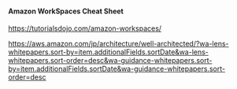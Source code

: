 #### Amazon WorkSpaces Cheat Sheet
https://tutorialsdojo.com/amazon-workspaces/


https://aws.amazon.com/jp/architecture/well-architected/?wa-lens-whitepapers.sort-by=item.additionalFields.sortDate&wa-lens-whitepapers.sort-order=desc&wa-guidance-whitepapers.sort-by=item.additionalFields.sortDate&wa-guidance-whitepapers.sort-order=desc
<!--stackedit_data:
eyJoaXN0b3J5IjpbLTE2NTAxNzQ4OTIsLTI2MDYzOTI5Nl19
-->